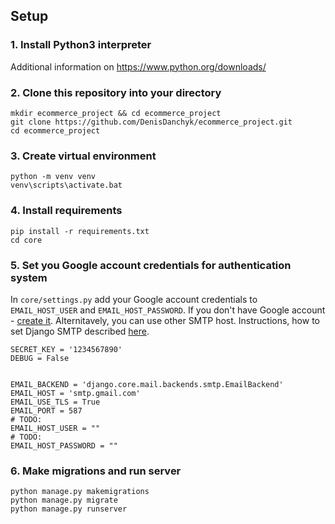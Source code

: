 ## Setup
### 1. Install Python3 interpreter
Additional information on https://www.python.org/downloads/

### 2. Clone this repository into your directory

    mkdir ecommerce_project && cd ecommerce_project
    git clone https://github.com/DenisDanchyk/ecommerce_project.git
    cd ecommerce_project


### 3. Create virtual environment

    python -m venv venv
    venv\scripts\activate.bat


### 4. Install requirements


    pip install -r requirements.txt
    cd core

  
### 5. Set you Google account credentials for authentication system
In `core/settings.py` add your Google account credentials to `EMAIL_HOST_USER` and `EMAIL_HOST_PASSWORD`. If you don't have Google account - <a href="https://accounts.google.com/signup">create it</a>. Alternitavely, you can use other SMTP host.
Instructions, how to set Django SMTP described 
<a href="https://medium.com/@_christopher/how-to-send-emails-with-python-django-through-google-smtp-server-for-free-22ea6ea0fb8e">here</a>.

    SECRET_KEY = '1234567890'
    DEBUG = False
    
    
    EMAIL_BACKEND = 'django.core.mail.backends.smtp.EmailBackend'
    EMAIL_HOST = 'smtp.gmail.com'
    EMAIL_USE_TLS = True
    EMAIL_PORT = 587
    # TODO:
    EMAIL_HOST_USER = ""
    # TODO:
    EMAIL_HOST_PASSWORD = ""
    

### 6. Make migrations and run server
    python manage.py makemigrations 
    python manage.py migrate 
    python manage.py runserver
